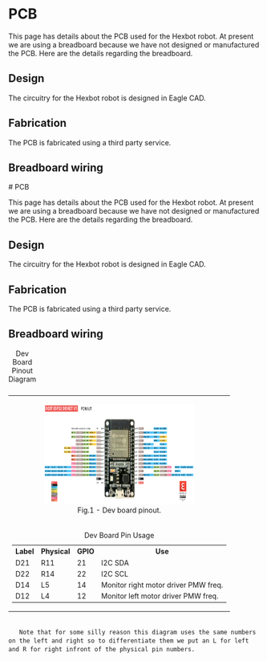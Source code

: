 # PCB

This page has details about the PCB used for the Hexbot robot. At present we are using a breadboard because we have not designed or manufactured the PCB. Here are the details regarding the breadboard.  

## Design

The circuitry for the Hexbot robot is designed in Eagle CAD.

## Fabrication

The PCB is fabricated using a third party service. 

## Breadboard wiring

<table>
   <caption>Dev Board Pinout Diagram</caption># PCB

This page has details about the PCB used for the Hexbot robot. At present we are using a breadboard because we have not designed or manufactured the PCB. Here are the details regarding the breadboard.  

## Design

The circuitry for the Hexbot robot is designed in Eagle CAD.

## Fabrication

The PCB is fabricated using a third party service. 

## Breadboard wiring

<table>
   <tr>
      <td align ="center"> 
         <figure>
            <img src="/img/pinoutDOIT32devkitv1.png" alt="Dev board pinout" width="300" height="200"><br>
            <figcaption>Fig.1 - Dev board pinout.</figcaption>
         </figure> 
      </td>
   </tr>
   <tr>
      <td align ="left"> 
         <table>
            <caption>Dev Board Pin Usage</caption>
            <tr>
               <th>Label</th>
               <th>Physical</th>
               <th>GPIO</th>
               <th>Use</th>
            </tr>
            <tr>
               <td>D21</td>
               <td>R11</td>
               <td>21</td>
               <td>I2C SDA</td>
            </tr>
            <tr>
               <td>D22</td>
               <td>R14</td>
               <td>22</td>
               <td>I2C SCL</td>
            </tr>
            <tr>
               <td>D14</td>
               <td>L5</td>
               <td>14</td>
               <td>Monitor right motor driver PMW freq.</td>
            </tr>
            <tr>
               <td>D12</td>
               <td>L4</td>
               <td>12</td>
               <td>Monitor left motor driver PMW freq.</td>
            </tr>
         </table>
      </td>
  </tr>  
</table>
<code>
   Note that for some silly reason this diagram uses the same numbers on the left and right so to differentiate them we put an L for left and R for right infront of the physical pin numbers.
</code>
